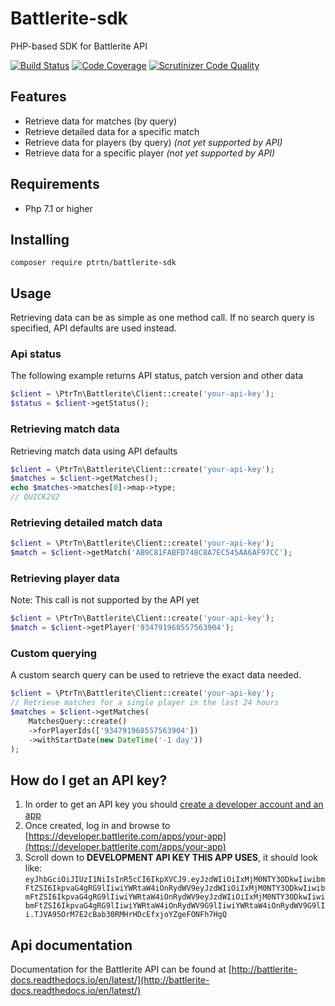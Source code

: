 # Battlerite-sdk
PHP-based SDK for Battlerite API

[![Build Status](https://travis-ci.org/PtrTn/battlerite-sdk.svg?branch=master)](https://travis-ci.org/PtrTn/battlerite-sdk)
[![Code Coverage](https://scrutinizer-ci.com/g/PtrTn/battlerite-sdk/badges/coverage.png?b=master)](https://scrutinizer-ci.com/g/PtrTn/battlerite-sdk/?branch=master)
[![Scrutinizer Code Quality](https://scrutinizer-ci.com/g/PtrTn/battlerite-sdk/badges/quality-score.png?b=master)](https://scrutinizer-ci.com/g/PtrTn/battlerite-sdk/?branch=master)

## Features
- Retrieve data for matches (by query)
- Retrieve detailed data for a specific match
- Retrieve data for players (by query) _(not yet supported by API)_
- Retrieve data for a specific player _(not yet supported by API)_

## Requirements
- Php 7.1 or higher

## Installing
`composer require ptrtn/battlerite-sdk`

## Usage
Retrieving data can be as simple as one method call.
If no search query is specified, API defaults are used instead.
### Api status
The following example returns API status, patch version and other data
```php
$client = \PtrTn\Battlerite\Client::create('your-api-key');
$status = $client->getStatus();
```
### Retrieving match data
Retrieving match data using API defaults
```php
$client = \PtrTn\Battlerite\Client::create('your-api-key');
$matches = $client->getMatches();
echo $matches->matches[0]->map->type;
// QUICK2V2
```
### Retrieving detailed match data
```php
$client = \PtrTn\Battlerite\Client::create('your-api-key');
$match = $client->getMatch('AB9C81FABFD748C8A7EC545AA6AF97CC');
```
### Retrieving player data
Note: This call is not supported by the API yet
```php
$client = \PtrTn\Battlerite\Client::create('your-api-key');
$match = $client->getPlayer('934791968557563904');
```
### Custom querying
A custom search query can be used to retrieve the exact data needed.
```php
$client = \PtrTn\Battlerite\Client::create('your-api-key');
// Retrieve matches for a single player in the last 24 hours
$matches = $client->getMatches(
    MatchesQuery::create()
    ->forPlayerIds(['934791968557563904'])
    ->withStartDate(new DateTime('-1 day'))
);
```

## How do I get an API key?
1. In order to get an API key you should [create a developer account and an app](https://developer.battlerite.com/users/sign_in)
2. Once created, log in and browse to [https://developer.battlerite.com/apps/your-app](https://developer.battlerite.com/apps/your-app)
3. Scroll down to **DEVELOPMENT API KEY THIS APP USES**, it should look like:
```eyJhbGciOiJIUzI1NiIsInR5cCI6IkpXVCJ9.eyJzdWIiOiIxMjM0NTY3ODkwIiwibmFtZSI6IkpvaG4gRG9lIiwiYWRtaW4iOnRydWV9eyJzdWIiOiIxMjM0NTY3ODkwIiwibmFtZSI6IkpvaG4gRG9lIiwiYWRtaW4iOnRydWV9eyJzdWIiOiIxMjM0NTY3ODkwIiwibmFtZSI6IkpvaG4gRG9lIiwiYWRtaW4iOnRydWV9G9lIiwiYWRtaW4iOnRydWV9G9lIi.TJVA95OrM7E2cBab30RMHrHDcEfxjoYZgeFONFh7HgQ```

## Api documentation
Documentation for the Battlerite API can be found at [http://battlerite-docs.readthedocs.io/en/latest/](http://battlerite-docs.readthedocs.io/en/latest/)